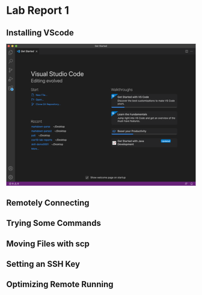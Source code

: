# Lab Report 1

## Installing VScode
![Image](l1sc1.png)


## Remotely Connecting
## Trying Some Commands
## Moving Files with scp
## Setting an SSH Key
## Optimizing Remote Running
